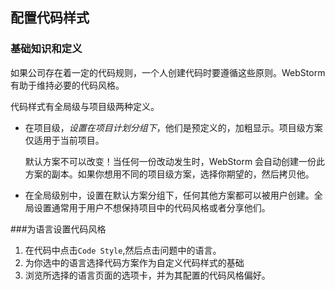 ## 配置代码样式

### 基础知识和定义
如果公司存在着一定的代码规则，一个人创建代码时要遵循这些原则。WebStorm有助于维持必要的代码风格。

代码样式有全局级与项目级两种定义。
* 在项目级，*设置在项目计划分组下*，他们是预定义的，加粗显示。项目级方案仅适用于当前项目。

	默认方案不可以改变！当任何一份改动发生时，WebStorm 会自动创建一份此方案的副本。如果你想用不同的项目级方案，选择你期望的，然后拷贝他。
* 在全局级别中，设置在默认方案分组下，任何其他方案都可以被用户创建。全局设置通常用于用户不想保持项目中的代码风格或者分享他们。

###为语言设置代码风格
1. 在代码中点击`Code Style`,然后点击问题中的语言。
2. 为你选中的语言选择代码方案作为自定义代码样式的基础
3. 浏览所选择的语言页面的选项卡，并为其配置的代码风格偏好。